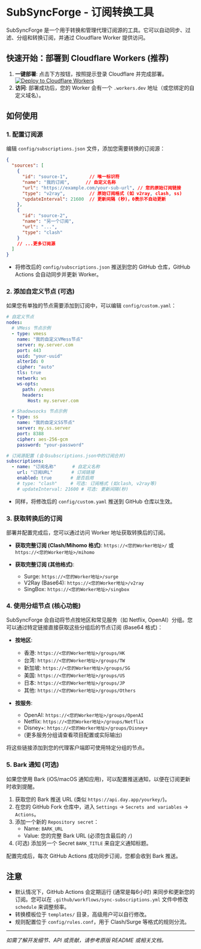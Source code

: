 # SubSyncForge - 订阅转换工具

SubSyncForge 是一个用于转换和管理代理订阅源的工具。它可以自动同步、过滤、分组和转换订阅，并通过 Cloudflare Worker 提供访问。

## 快速开始：部署到 Cloudflare Workers (推荐)

1.  **一键部署**: 点击下方按钮，按照提示登录 Cloudflare 并完成部署。
    [![Deploy to Cloudflare Workers](https://deploy.workers.cloudflare.com/button)](https://deploy.workers.cloudflare.com/?url=https://github.com/nociex/SubSyncForge)
2.  **访问**: 部署成功后，您的 Worker 会有一个 `.workers.dev` 地址（或您绑定的自定义域名）。

## 如何使用

### 1. 配置订阅源

编辑 `config/subscriptions.json` 文件，添加您需要转换的订阅源：

```json
{
  "sources": [
    {
      "id": "source-1",        // 唯一标识符
      "name": "我的订阅",      // 自定义名称
      "url": "https://example.com/your-sub-url", // 您的原始订阅链接
      "type": "v2ray",         // 原始订阅格式 (如 v2ray, clash, ss)
      "updateInterval": 21600  // 更新间隔 (秒)，0表示不自动更新
    },
    {
      "id": "source-2",
      "name": "另一个订阅",
      "url": "...",
      "type": "clash"
    }
    // ...更多订阅源
  ]
}
```

*   将修改后的 `config/subscriptions.json` 推送到您的 GitHub 仓库，GitHub Actions 会自动同步并更新 Worker。

### 2. 添加自定义节点 (可选)

如果您有单独的节点需要添加到订阅中，可以编辑 `config/custom.yaml`：

```yaml
# 自定义节点
nodes:
  # VMess 节点示例
  - type: vmess
    name: "我的自定义VMess节点"
    server: my.server.com
    port: 443
    uuid: "your-uuid"
    alterId: 0
    cipher: "auto"
    tls: true
    network: ws
    ws-opts:
      path: /vmess
      headers:
        Host: my.server.com

  # Shadowsocks 节点示例
  - type: ss
    name: "我的自定义SS节点"
    server: my.ss.server
    port: 8388
    cipher: aes-256-gcm
    password: "your-password"

# 订阅源配置 (会与subscriptions.json中的订阅合并)
subscriptions:
  - name: "订阅名称"      # 自定义名称
    url: "订阅URL"       # 订阅链接
    enabled: true       # 是否启用
    # type: "clash"     # 可选: 订阅格式 (如clash, v2ray等)
    # updateInterval: 21600 # 可选: 更新间隔(秒)
```

*   同样，将修改后的 `config/custom.yaml` 推送到 GitHub 仓库以生效。

### 3. 获取转换后的订阅

部署并配置完成后，您可以通过访问 Worker 地址获取转换后的订阅。

*   **获取完整订阅 (Clash/Mihomo 格式)**:
    `https://<您的Worker地址>/`
    或
    `https://<您的Worker地址>/mihomo`

*   **获取完整订阅 (其他格式)**:
    *   Surge: `https://<您的Worker地址>/surge`
    *   V2Ray (Base64): `https://<您的Worker地址>/v2ray`
    *   SingBox: `https://<您的Worker地址>/singbox`

### 4. 使用分组节点 (核心功能)

SubSyncForge 会自动将节点按地区和常见服务（如 Netflix, OpenAI）分组。您可以通过特定链接直接获取这些分组后的节点订阅 (Base64 格式)：

*   **按地区**:
    *   香港: `https://<您的Worker地址>/groups/HK`
    *   台湾: `https://<您的Worker地址>/groups/TW`
    *   新加坡: `https://<您的Worker地址>/groups/SG`
    *   美国: `https://<您的Worker地址>/groups/US`
    *   日本: `https://<您的Worker地址>/groups/JP`
    *   其他: `https://<您的Worker地址>/groups/Others`

*   **按服务**:
    *   OpenAI: `https://<您的Worker地址>/groups/OpenAI`
    *   Netflix: `https://<您的Worker地址>/groups/Netflix`
    *   Disney+: `https://<您的Worker地址>/groups/Disney+`
    *   (更多服务分组请查看项目配置或实际输出)

将这些链接添加到您的代理客户端即可使用特定分组的节点。

### 5. Bark 通知 (可选)

如果您使用 Bark (iOS/macOS 通知应用)，可以配置推送通知，以便在订阅更新时收到提醒。

1.  获取您的 Bark 推送 URL (类似 `https://api.day.app/yourkey/`)。
2.  在您的 GitHub Fork 仓库中，进入 `Settings` -> `Secrets and variables` -> `Actions`。
3.  添加一个新的 `Repository secret`：
    *   Name: `BARK_URL`
    *   Value: 您的完整 Bark URL (必须包含最后的 `/`)
4.  (可选) 添加另一个 Secret `BARK_TITLE` 来自定义通知标题。

配置完成后，每次 GitHub Actions 成功同步订阅，您都会收到 Bark 推送。

## 注意

*   默认情况下，GitHub Actions 会定期运行 (通常是每6小时) 来同步和更新您的订阅。您可以在 `.github/workflows/sync-subscriptions.yml` 文件中修改 `schedule` 来调整频率。
*   转换模板位于 `templates/` 目录，高级用户可以自行修改。
*   规则配置位于 `config/rules.conf`，用于 Clash/Surge 等格式的规则分流。

---

*如需了解开发细节、API 或贡献，请参考原版 README 或相关文档。*

